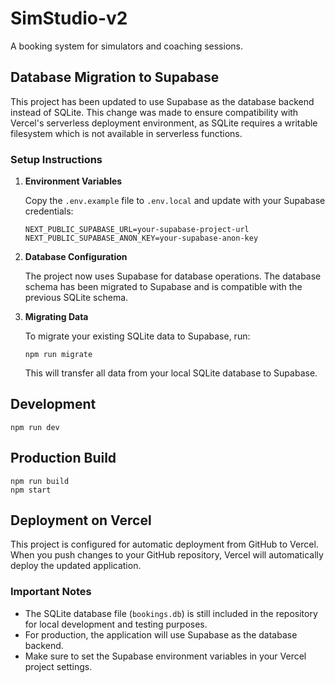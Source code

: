 # SimStudio-v2

A booking system for simulators and coaching sessions.

## Database Migration to Supabase

This project has been updated to use Supabase as the database backend instead of SQLite. This change was made to ensure compatibility with Vercel's serverless deployment environment, as SQLite requires a writable filesystem which is not available in serverless functions.

### Setup Instructions

1. **Environment Variables**

   Copy the `.env.example` file to `.env.local` and update with your Supabase credentials:

   ```
   NEXT_PUBLIC_SUPABASE_URL=your-supabase-project-url
   NEXT_PUBLIC_SUPABASE_ANON_KEY=your-supabase-anon-key
   ```

2. **Database Configuration**

   The project now uses Supabase for database operations. The database schema has been migrated to Supabase and is compatible with the previous SQLite schema.

3. **Migrating Data**

   To migrate your existing SQLite data to Supabase, run:

   ```
   npm run migrate
   ```

   This will transfer all data from your local SQLite database to Supabase.

## Development

```
npm run dev
```

## Production Build

```
npm run build
npm start
```

## Deployment on Vercel

This project is configured for automatic deployment from GitHub to Vercel. When you push changes to your GitHub repository, Vercel will automatically deploy the updated application.

### Important Notes

- The SQLite database file (`bookings.db`) is still included in the repository for local development and testing purposes.
- For production, the application will use Supabase as the database backend.
- Make sure to set the Supabase environment variables in your Vercel project settings.
